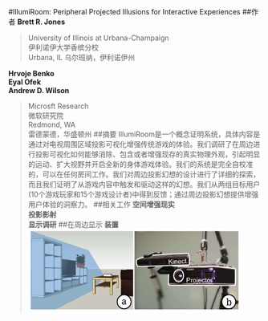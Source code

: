 #IllumiRoom: Peripheral Projected Illusions for Interactive Experiences
##作者
__Brett R. Jones__
>University of Illinois at Urbana-Champaign  
>伊利诺伊大学香槟分校  
>Urbana, IL
>乌尔班纳，伊利诺伊州

__Hrvoje Benko__  
__Eyal Ofek__  
__Andrew D. Wilson__  
>Microsft Research  
>微软研究院  
>Redmond, WA  
>雷德蒙德，华盛顿州
##摘要
IllumiRoom是一个概念证明系统，具体内容是通过对电视周围区域投影可视化增强传统游戏的体验。我们调研了在周边进行投影可视化如何能够消除、包含或者增强现存的真实物理外观，引起明显的运动、扩大视野并开启全新的身体游戏体验。我们的系统是完全自校准的，可以在任何房间工作。我们对周边投影幻想的设计进行了详细的探索，而且我们证明了从游戏内容中触发和驱动这样的幻想。我们从两组目标用户(10个游戏玩家和15个游戏设计者)中得到反馈；通过周边投影幻想提供增强用户体验的洞察力。
##相关工作
__空间增强现实__  
__投影影射__  
__显示调研__
##在周边显示
__装置__  
![Mou icon](../../images/IllumiRoom_1.png)